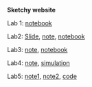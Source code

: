 **Sketchy website**



Lab 1: [notebook](https://stat222.github.io/assets/Lab1.zip)



Lab2: [Slide](https://slides.com/zihaochen-1/hypothesis-testing/fullscreen), [note](https://stat222.github.io/assets/Lab2Note.pdf), [notebook](https://stat222.github.io/assets/Lab2.zip)



Lab3: [note](http://ftp.cs.wisc.edu/pub/users/keles/849_TEX/lecture_100108.pdf), [notebook](https://stat222.github.io/assets/Lab3.zip)



Lab4: [note](http://statweb.stanford.edu/~ckirby/brad/other/CASI_Chap7_Nov2014.pdf), [simulation](http://faculty.bscb.cornell.edu/~bien/simulator_vignettes/js.html)



Lab5: [note1](https://hdbscan.readthedocs.io/en/latest/comparing_clustering_algorithms.html), [note2](http://people.csail.mit.edu/dsontag/courses/ml13/slides/lecture16.pdf), [code](https://hdbscan.readthedocs.io/en/latest/comparing_clustering_algorithms.html)

